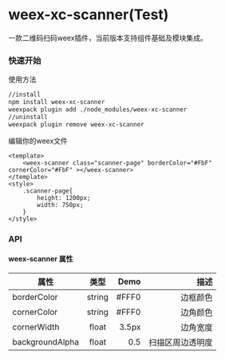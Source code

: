 # weex-xc-scanner(Test)

一款二维码扫码weex插件，当前版本支持组件基础及模块集成。    


### 快速开始

使用方法
``` bash
//install
npm install weex-xc-scanner
weexpack plugin add ./node_modules/weex-xc-scanner
//uninstall
weexpack plugin remove weex-xc-scanner
```

编辑你的weex文件

``` we
<template>
    <weex-scanner class="scanner-page" borderColor="#FbF" cornerColor="#FbF" ></weex-scanner>
</template>
<style>
    .scanner-page{
        height: 1200px;
        width: 750px;
    }
</style>
```

### API
#### weex-scanner 属性
| 属性        | 类型         | Demo  | 描述  |
| ------------- |:-------------:| -----:|----------:|
| borderColor   | string | #FFF0 | 边框颜色         |
| cornerColor   | string | #FFF0 | 边角颜色         |
| cornerWidth   | float  | 3.5px | 边角宽度         |
| backgroundAlpha | float|  0.5  | 扫描区周边透明度  |





